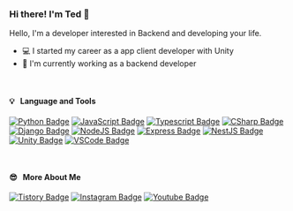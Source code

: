 ### Hi there! I'm Ted 👋

Hello, I'm a developer interested in Backend and developing your life.

- 💻 I started my career as a app client developer with Unity
- 🌱 I'm currently working as a backend developer

<br>

#### 💡 &nbsp; Language and Tools
[![Python Badge](http://img.shields.io/badge/Python-3776ab?style=flat&logo=python&logoColor=white)](https://www.python.org/)
[![JavaScript Badge](http://img.shields.io/badge/JavaScript-F7DF1E?style=flat&logo=javascript&logoColor=white)](https://developer.mozilla.org/ko/docs/Web/JavaScript)
[![Typescript Badge](http://img.shields.io/badge/TypeScript-3178C6?style=flat&logo=typescript&logoColor=white)](https://www.typescriptlang.org/)
[![CSharp Badge](http://img.shields.io/badge/CSharp-239120?style=flat&logo=csharp&logoColor=white)](https://docs.microsoft.com/en-us/dotnet/csharp/) <br>
[![Django Badge](http://img.shields.io/badge/Django-092E20?style=flat&logo=django&logoColor=white)](https://www.djangoproject.com/)
[![NodeJS Badge](http://img.shields.io/badge/Node.JS-339933?style=flat&logo=node.js&logoColor=white)](https://nodejs.org/ko/)
[![Express Badge](http://img.shields.io/badge/Express-000000?style=flat&logo=express&logoColor=white)](https://expressjs.com/ko/)
[![NestJS Badge](http://img.shields.io/badge/NestJS-E0234E?style=flat&logo=nestjs&logoColor=white)](https://nestjs.com/)<br>
[![Unity Badge](http://img.shields.io/badge/Unity-black?style=flat&logo=unity&logoColor=white)](https://unity.com/)
[![VSCode Badge](http://img.shields.io/badge/VSCode-007acc?style=flat&logo=visualstudiocode&logoColor=white)](https://code.visualstudio.com/)

<br>

#### 😎 &nbsp; More About Me
  
[![Tistory Badge](http://img.shields.io/badge/Tistory-000000?style=flat&logo=storyblok&logoColor=white)](https://tedjunny.tistory.com/)
[![Instagram Badge](http://img.shields.io/badge/Instagram-e4405f?style=flat&logo=instagram&logoColor=white&link=https://www.instagram.com/tedjunny/)](https://www.instagram.com/tedjunny/)
[![Youtube Badge](https://img.shields.io/badge/Youtube-ea4335?style=flat&logo=youtube&logoColor=white)](https://www.youtube.com/channel/UCgcU3CBa9OeUFB1RhJPHLRw)
